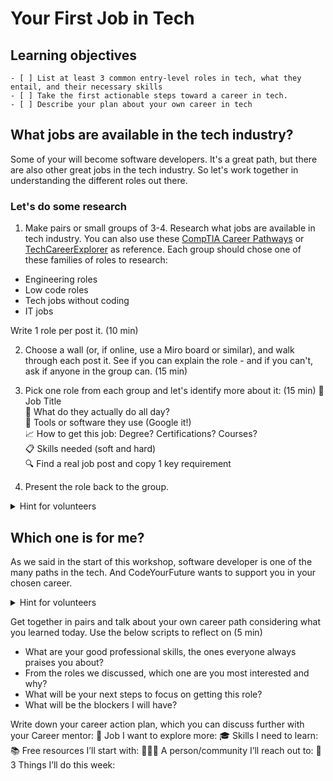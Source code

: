 # Your First Job in Tech

## Learning objectives

```objectives
- [ ] List at least 3 common entry-level roles in tech, what they entail, and their necessary skills
- [ ] Take the first actionable steps toward a career in tech. 
- [ ] Describe your plan about your own career in tech
```

## What jobs are available in the tech industry? 

Some of your will become software developers. It's a great path, but there are also other great jobs in the tech industry. So let's work together in understanding the different roles out there.

### Let's do some research 

1.  Make pairs or small groups of 3-4. Research what jobs are available in tech industry. You can also use these [CompTIA Career Pathways](https://www.comptia.org/en/explore-careers/job-roles/?page=1&category=all) or 
[TechCareerExplorer](https://www.careerexplorer.com/careers/?industry=42) as reference. Each group should chose one of these families of roles to research: 
- Engineering roles 
- Low code roles 
- Tech jobs without coding
- IT jobs 

Write 1 role per post it. (10 min)

2. Choose a wall (or, if online, use a Miro board or similar), and walk through each post it. See if you can explain the role - and if you can't, ask if anyone in the group can. (15 min)

3. Pick one role from each group and let's identify more about it: (15 min)
   🎯 Job Title  \
   🧠 What do they actually do all day? \
   💬 Tools or software they use (Google it!) \
   📈 How to get this job: Degree? Certifications? Courses? \
   📋 Skills needed (soft and hard) \
   🔍 Find a real job post and copy 1 key requirement

4. Present the role back to the group.

<details>

<summary>Hint for volunteers</summary>

Make sure we've covered:

* Engineering roles: Software developer, Quality Engineer, Site Reliability Engineer 
* Low code roles: Low-code Dev and No-code Dev, Wordpress Developer, Database administrator
* Jobs in tech without coding: Scrum Master, Manual tester, Business Analyst, 
* IT Jobs: IT Analyst, IT Support

</details>


## Which one is for me?

As we said in the start of this workshop, software developer is one of the many paths in the tech. And CodeYourFuture wants to support you in your chosen career.

<details>

<summary>Hint for volunteers</summary>

Focus on transferrable skills and new skills, as well as what is their reality and availablity to get ready for it

</details>

Get together in pairs and talk about your own career path considering what you learned today. Use the below scripts to reflect on (5 min)
- What are your good professional skills, the ones everyone always praises you about?
- From the roles we discussed, which one are you most interested and why?
- What will be your next steps to focus on getting this role?
- What will be the blockers I will have?

Write down your career action plan, which you can discuss further with your Career mentor:
💼 Job I want to explore more:
🎓 Skills I need to learn:
📚 Free resources I’ll start with:
🧑‍🤝‍🧑 A person/community I’ll reach out to:
📆 3 Things I’ll do this week: